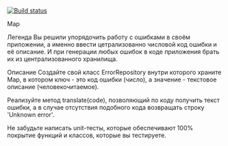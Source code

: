 [![Build status](https://ci.appveyor.com/api/projects/status/6o5nn0ap7p59qq8e?svg=true)](https://ci.appveyor.com/project/yuriytuk/ajs8-2)

Map

Легенда
Вы решили упорядочить работу с ошибками в своём приложении, а именно ввести цетрализованно числовой код ошибки и её описание. И при генерации любых ошибок в коде приложения брать их из централизованного хранилища.

Описание
Создайте свой класс ErrorRepository внутри которого храните Map, в котором ключ - это код ошибки (число), а значение - текстовое описание (человекочитаемое).

Реализуйте метод translate(code), позволяющий по коду получить текст ошибки, а в случае отсутствия подобного кода возвращать строку 'Unknown error'.

Не забудьте написать unit-тесты, которые обеспечивают 100% покрытие функций и классов, которые вы тестируете.